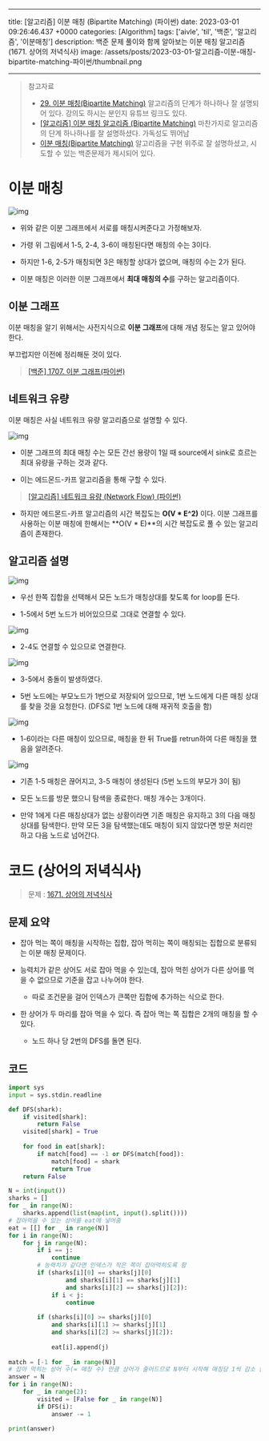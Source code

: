 

---
title: [알고리즘] 이분 매칭 (Bipartite Matching) (파이썬)
date: 2023-03-01 09:26:46.437 +0000
categories: [Algorithm]
tags: ['aivle', 'til', '백준', '알고리즘', '이분매칭']
description: 백준 문제 풀이와 함께 알아보는 이분 매칭 알고리즘 (1671. 상어의 저녁식사)
image: /assets/posts/2023-03-01-알고리즘-이분-매칭-bipartite-matching-파이썬/thumbnail.png

---

> 참고자료
> - [29. 이분 매칭(Bipartite Matching)](https://m.blog.naver.com/PostView.naver?isHttpsRedirect=true&blogId=ndb796&logNo=221240613074)
> 알고리즘의 단계가 하나하나 잘 설명되어 있다. 강의도 하시는 분인지 유튜브 링크도 있다.
> - [[알고리즘] 이분 매칭 알고리즘 (Bipartite Matching)](https://yjg-lab.tistory.com/209)
> 마찬가지로 알고리즘의 단계 하나하나를 잘 설명하셨다. 가독성도 뛰어남
> - [이분 매칭(Bipartite Matching)](https://blog.naver.com/kks227/220807541506)
> 알고리즘을 구현 위주로 잘 설명하셨고, 시도할 수 있는 백준문제가 제시되어 있다.

# 이분 매칭

![img](/assets/posts/2023-03-01-알고리즘-이분-매칭-bipartite-matching-파이썬/img0.png)

- 위와 같은 이분 그래프에서 서로를 매칭시켜준다고 가정해보자.

- 가령 위 그림에서 1-5, 2-4, 3-6이 매칭된다면 매칭의 수는 3이다.

- 하지만 1-6, 2-5가 매칭되면 3은 매칭할 상대가 없으며, 매칭의 수는 2가 된다.

- 이분 매칭은 이러한 이분 그래프에서 **최대 매칭의 수**를 구하는 알고리즘이다.

## 이분 그래프

이분 매칭을 알기 위해서는 사전지식으로 **이분 그래프**에 대해 개념 정도는 알고 있어야 한다.

부끄럽지만 이전에 정리해둔 것이 있다.

> [[백준] 1707. 이분 그래프(파이썬)](https://velog.io/@cjkangme/%EB%B0%B1%EC%A4%80-1707.-%EC%9D%B4%EB%B6%84-%EA%B7%B8%EB%9E%98%ED%94%84%ED%8C%8C%EC%9D%B4%EC%8D%AC)

## 네트워크 유량

이분 매칭은 사실 네트워크 유량 알고리즘으로 설명할 수 있다.

![img](/assets/posts/2023-03-01-알고리즘-이분-매칭-bipartite-matching-파이썬/img1.png)

- 이분 그래프의 최대 매칭 수는 모든 간선 용량이 1일 때 source에서 sink로 흐르는 최대 유량을 구하는 것과 같다.

- 이는 에드몬드-카프 알고리즘을 통해 구할 수 있다.

> [[알고리즘] 네트워크 유량 (Network Flow) (파이썬)](https://velog.io/@cjkangme/%EC%95%8C%EA%B3%A0%EB%A6%AC%EC%A6%98-%EB%84%A4%ED%8A%B8%EC%9B%8C%ED%81%AC-%EC%9C%A0%EB%9F%89-Network-Flow-%ED%8C%8C%EC%9D%B4%EC%8D%AC)

- 하지만 에드몬드-카프 알고리즘의 시간 복잡도는 **O(V \* E^2)** 이다. 이분 그래프를 사용하는 이분 매칭에 한해서는 **O(V * E)**의 시간 복잡도로 풀 수 있는 알고리즘이 존재한다.

## 알고리즘 설명

![img](/assets/posts/2023-03-01-알고리즘-이분-매칭-bipartite-matching-파이썬/img2.png)

- 우선 한쪽 집합을 선택해서 모든 노드가 매칭상대를 찾도록 for loop를 돈다.

- 1-5에서 5번 노드가 비어있으므로 그대로 연결할 수 있다.

![img](/assets/posts/2023-03-01-알고리즘-이분-매칭-bipartite-matching-파이썬/img3.png)

- 2-4도 연결할 수 있으므로 연결한다.

![img](/assets/posts/2023-03-01-알고리즘-이분-매칭-bipartite-matching-파이썬/img4.png)

- 3-5에서 충돌이 발생하였다.

- 5번 노드에는 부모노드가 1번으로 저장되어 있으므로, 1번 노드에게 다른 매칭 상대를 찾을 것을 요청한다. (DFS로 1번 노드에 대해 재귀적 호출을 함)

![img](/assets/posts/2023-03-01-알고리즘-이분-매칭-bipartite-matching-파이썬/img5.png)

- 1-6이라는 다른 매칭이 있으므로, 매칭을 한 뒤 True를 retrun하여 다른 매칭을 했음을 알려준다.

![img](/assets/posts/2023-03-01-알고리즘-이분-매칭-bipartite-matching-파이썬/img6.png)

- 기존 1-5 매칭은 끊어지고, 3-5 매칭이 생성된다 (5번 노드의 부모가 3이 됨)

- 모든 노드를 방문 했으니 탐색을 종료한다. 매칭 개수는 3개이다.

- 만약 1에게 다른 매칭상대가 없는 상황이라면 기존 매칭은 유지하고 3의 다음 매칭 상대를 탐색한다. 만약 모든 3을 탐색했는데도 매칭이 되지 않았다면 방문 처리만 하고 다음 노드로 넘어간다.

# 코드 (상어의 저녁식사)

> 문제 : [1671. 상어의 저녁식사](https://www.acmicpc.net/problem/1671)

## 문제 요약

- 잡아 먹는 쪽이 매칭을 시작하는 집합, 잡아 먹히는 쪽이 매칭되는 집합으로 분류되는 이분 매칭 문제이다.


- 능력치가 같은 상어도 서로 잡아 먹을 수 있는데, 잡아 먹힌 상어가 다른 상어를 먹을 수 없으므로 기준을 잡고 나누어야 한다.
    - 따로 조건문을 걸어 인덱스가 큰쪽만 집합에 추가하는 식으로 한다.
    

- 한 상어가 두 마리를 잡아 먹을 수 있다. 즉 잡아 먹는 쪽 집합은 2개의 매칭을 할 수 있다.
    - 노드 하나 당 2번의 DFS를 돌면 된다.
    
    
## 코드

```python
import sys
input = sys.stdin.readline

def DFS(shark):
    if visited[shark]:
        return False
    visited[shark] = True
    
    for food in eat[shark]:
        if match[food] == -1 or DFS(match[food]):
            match[food] = shark
            return True
    return False

N = int(input())
sharks = []
for _ in range(N):
    sharks.append(list(map(int, input().split())))
# 잡아먹을 수 있는 상어를 eat에 넣어줌
eat = [[] for _ in range(N)]
for i in range(N):
    for j in range(N):
        if i == j:
            continue
        # 능력치가 같다면 인덱스가 작은 쪽이 잡아먹히도록 함
        if (sharks[i][0] == sharks[j][0] 
            	and sharks[i][1] == sharks[j][1] 
            	and sharks[i][2] == sharks[j][2]):
            if i < j:
                continue
                
        if (sharks[i][0] >= sharks[j][0] 
            and sharks[i][1] >= sharks[j][1] 
            and sharks[i][2] >= sharks[j][2]):
            
            eat[i].append(j)
            
match = [-1 for _ in range(N)]
# 잡아 먹히는 상어 수(= 매칭 수) 만큼 상어가 줄어드므로 N부터 시작해 매칭당 1씩 감소 함
answer = N
for i in range(N):
    for _ in range(2):
        visited = [False for _ in range(N)]
        if DFS(i):
            answer -= 1

print(answer)
```

        
